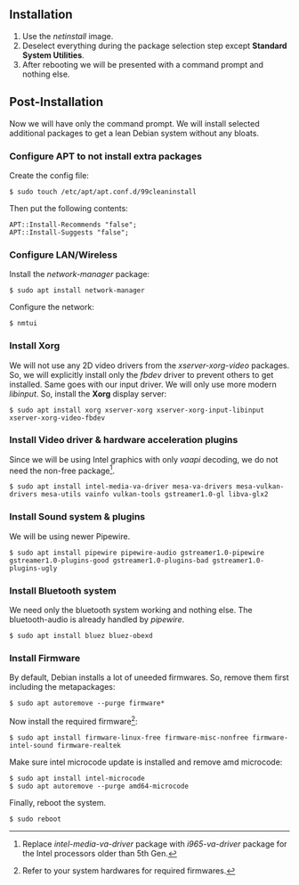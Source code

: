 ## Installation
1. Use the *netinstall* image.
2. Deselect everything during the package selection step except **Standard System Utilities**.
3. After rebooting we will be presented with a command prompt and nothing else.

## Post-Installation
Now we will have only the command prompt. We will install selected additional packages to get a lean Debian system without any bloats.
### Configure APT to not install extra packages
Create the config file:
```
$ sudo touch /etc/apt/apt.conf.d/99cleaninstall
```
Then put the following contents:
```
APT::Install-Recommends "false";
APT::Install-Suggests "false";
```
### Configure LAN/Wireless
Install the *network-manager* package:
```
$ sudo apt install network-manager
```
Configure the network:
```
$ nmtui
```
### Install Xorg
We will not use any 2D video drivers from the *xserver-xorg-video* packages. So, we will explicitly install only the *fbdev* driver to prevent others to get installed. Same goes with our input driver. We will only use more modern *libinput*. So, install the **Xorg** display server:
```
$ sudo apt install xorg xserver-xorg xserver-xorg-input-libinput xserver-xorg-video-fbdev
```
### Install Video driver & hardware acceleration plugins
Since we will be using Intel graphics with only *vaapi* decoding, we do not need the non-free package[^1].
```
$ sudo apt install intel-media-va-driver mesa-va-drivers mesa-vulkan-drivers mesa-utils vainfo vulkan-tools gstreamer1.0-gl libva-glx2
```
### Install Sound system & plugins
We will be using newer Pipewire.
```
$ sudo apt install pipewire pipewire-audio gstreamer1.0-pipewire gstreamer1.0-plugins-good gstreamer1.0-plugins-bad gstreamer1.0-plugins-ugly
```
### Install Bluetooth system
We need only the bluetooth system working and nothing else. The bluetooth-audio is already handled by *pipewire*.
```
$ sudo apt install bluez bluez-obexd
```
### Install Firmware
By default, Debian installs a lot of uneeded firmwares. So, remove them first including the metapackages:
```
$ sudo apt autoremove --purge firmware*
```
Now install the required firmware[^2]:
```
$ sudo apt install firmware-linux-free firmware-misc-nonfree firmware-intel-sound firmware-realtek
```
Make sure intel microcode update is installed and remove amd microcode:
```
$ sudo apt install intel-microcode
$ sudo apt autoremove --purge amd64-microcode
```
Finally, reboot the system.
```
$ sudo reboot
```

[^1]: Replace *intel-media-va-driver* package with *i965-va-driver* package for the Intel processors older than 5th Gen.
[^2]: Refer to your system hardwares for required firmwares.
